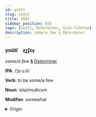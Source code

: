 ```yaml
---
id: yoûtî
slug: yoûtî
title: YOÛT
sidebar_position: 835
tags: [yoûtî, Determiner, Sino-Tibetan]
description: some/a few § Determiner
---
```


### yoûtî&emsp;<span kind="abugida">ɀɽʄcɟ</span>

*some/a few* **§** [Determiner](../../tags/Determiner)

**IPA**: /ˈjɑ.u.ti/

**Verb**: to be some/a few

**Noun**: iota/modicum

**Modifier**: somewhat

<details>
    <summary>Origin</summary>
    Cantonese 有啲 jau di /jɐu̯tiː/<br/>
    <em>Sino-Tibetan Language Family</em>
</details>
